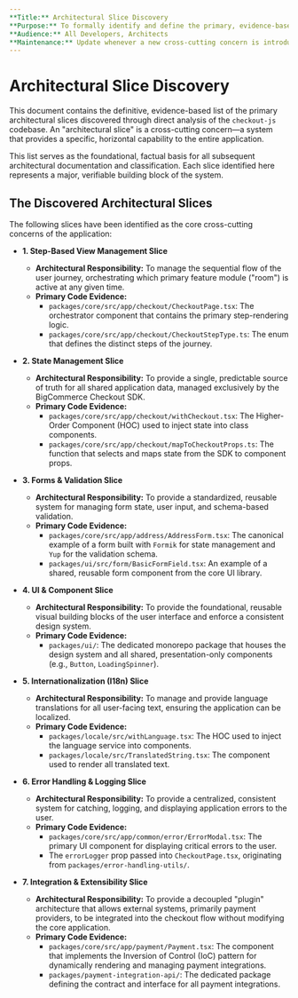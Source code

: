 ```yaml
---
**Title:** Architectural Slice Discovery
**Purpose:** To formally identify and define the primary, evidence-based "architectural slices" (cross-cutting concerns) present in the `checkout-js` codebase.
**Audience:** All Developers, Architects
**Maintenance:** Update whenever a new cross-cutting concern is introduced or an existing one is fundamentally changed.
---
```


# Architectural Slice Discovery

This document contains the definitive, evidence-based list of the primary architectural slices discovered through direct analysis of the `checkout-js` codebase. An "architectural slice" is a cross-cutting concern—a system that provides a specific, horizontal capability to the entire application.

This list serves as the foundational, factual basis for all subsequent architectural documentation and classification. Each slice identified here represents a major, verifiable building block of the system.

## The Discovered Architectural Slices

The following slices have been identified as the core cross-cutting concerns of the application:

*   **1. Step-Based View Management Slice**
    *   **Architectural Responsibility:** To manage the sequential flow of the user journey, orchestrating which primary feature module ("room") is active at any given time.
    *   **Primary Code Evidence:**
        *   `packages/core/src/app/checkout/CheckoutPage.tsx`: The orchestrator component that contains the primary step-rendering logic.
        *   `packages/core/src/app/checkout/CheckoutStepType.ts`: The enum that defines the distinct steps of the journey.

*   **2. State Management Slice**
    *   **Architectural Responsibility:** To provide a single, predictable source of truth for all shared application data, managed exclusively by the BigCommerce Checkout SDK.
    *   **Primary Code Evidence:**
        *   `packages/core/src/app/checkout/withCheckout.tsx`: The Higher-Order Component (HOC) used to inject state into class components.
        *   `packages/core/src/app/checkout/mapToCheckoutProps.ts`: The function that selects and maps state from the SDK to component props.

*   **3. Forms & Validation Slice**
    *   **Architectural Responsibility:** To provide a standardized, reusable system for managing form state, user input, and schema-based validation.
    *   **Primary Code Evidence:**
        *   `packages/core/src/app/address/AddressForm.tsx`: The canonical example of a form built with `Formik` for state management and `Yup` for the validation schema.
        *   `packages/ui/src/form/BasicFormField.tsx`: An example of a shared, reusable form component from the core UI library.

*   **4. UI & Component Slice**
    *   **Architectural Responsibility:** To provide the foundational, reusable visual building blocks of the user interface and enforce a consistent design system.
    *   **Primary Code Evidence:**
        *   `packages/ui/`: The dedicated monorepo package that houses the design system and all shared, presentation-only components (e.g., `Button`, `LoadingSpinner`).

*   **5. Internationalization (I18n) Slice**
    *   **Architectural Responsibility:** To manage and provide language translations for all user-facing text, ensuring the application can be localized.
    *   **Primary Code Evidence:**
        *   `packages/locale/src/withLanguage.tsx`: The HOC used to inject the language service into components.
        *   `packages/locale/src/TranslatedString.tsx`: The component used to render all translated text.

*   **6. Error Handling & Logging Slice**
    *   **Architectural Responsibility:** To provide a centralized, consistent system for catching, logging, and displaying application errors to the user.
    *   **Primary Code Evidence:**
        *   `packages/core/src/app/common/error/ErrorModal.tsx`: The primary UI component for displaying critical errors to the user.
        *   The `errorLogger` prop passed into `CheckoutPage.tsx`, originating from `packages/error-handling-utils/`.

*   **7. Integration & Extensibility Slice**
    *   **Architectural Responsibility:** To provide a decoupled "plugin" architecture that allows external systems, primarily payment providers, to be integrated into the checkout flow without modifying the core application.
    *   **Primary Code Evidence:**
        *   `packages/core/src/app/payment/Payment.tsx`: The component that implements the Inversion of Control (IoC) pattern for dynamically rendering and managing payment integrations.
        *   `packages/payment-integration-api/`: The dedicated package defining the contract and interface for all payment integrations.
